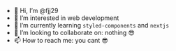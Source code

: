 - 👋 Hi, I’m @fjj29  
- 👀 I’m interested in web development  
- 🌱 I’m currently learning `styled-components` and `nextjs`  
- 💞️ I’m looking to collaborate on: nothing :sunglasses:  
- 📫 How to reach me: you cant :sunglasses:  

<!---
fjj29/fjj29 is a ✨ special ✨ repository because its `README.md` (this file) appears on your GitHub profile.
You can click the Preview link to take a look at your changes.
--->
